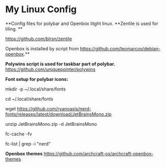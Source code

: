 # My Linux Config
**Config files for polybar and Openbox litght linux. 
**Zentile is used for tiling. **

https://github.com/blrsn/zentile


Openbox is installed by script from https://github.com/leomarcov/debian-openbox.**

**Polywins script is used for taskbar part of polybar.** https://github.com/uniquepointer/polywins

**Font setup for polybar icons:**

mkdir -p ~/.local/share/fonts

cd ~/.local/share/fonts

wget https://github.com/ryanoasis/nerd-fonts/releases/latest/download/JetBrainsMono.zip

unzip JetBrainsMono.zip -d JetBrainsMono

fc-cache -fv

fc-list | grep -i "nerd”


**Openbox themes**
https://github.com/archcraft-os/archcraft-openbox-themes
